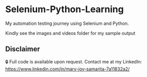 # Selenium-Python-Learning
My automation testing journey using Selenium and Python.

Kindly see the images and videos folder for my sample output

## Disclaimer
🔒 Full code is available upon request. Contact me at my LinkedIn: https://www.linkedin.com/in/mary-joy-samarita-7a11832a2/
